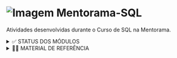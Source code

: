 # ![Imagem](https://user-images.githubusercontent.com/72770754/227396676-207a6e72-7dbc-4404-baba-19b992ce4507.png)   Mentorama-SQL

 Atividades desenvolvidas durante o Curso de SQL na Mentorama.

<details><summary> ✅ STATUS DOS MÓDULOS </summary>

<p>

- [x] Módulo 1: Introdução aos bancos de dados e à linguagem SQL
- [x] Módulo 2: Consultas SELECT
- [x] Módulo 3: Filtros WHERE
- [x] Módulo 4: Ordenação e Agrupamento
- [x] Módulo 5: Funções de Agregação
- [x] Módulo 6: Cláusula CASE
- [x] Módulo 7: Relacionamentos e INNER JOIN
- [x] Módulo 8: Relacionamentos Avançados
- [x] Módulo 9: Subconsultas e tabelas temporárias
- [x] Módulo 10: Funções de Janela
- [x] Módulo 11: Funções Avançadas: Datas e Strings
- [x] Módulo 12: Linguagem de definição de dados
- [x] Módulo 13: Linguagem de manipulação de dados
- [x] Módulo 14: Desempenho do OBD e design do sistema
- [x] Módulo 15: Controle de nível de acesso
- [x] Módulo 16: Softwares de banco de dados
- [ ] Módulo 17: Projeto Final


  </p>

</details>


 <details><summary> 👩‍💻 MATERIAL DE REFERÊNCIA </summary>

<p>

1) **MySQL**: disponível em https://www.mysql.com

2) Instalação do **MySQL Community Edition**:   
      2.1) **MySQL Server v.8.0.22** disponível em https://dev.mysql.com/downloads/mysql/
 
      2.2) **MySQL Workbench v8.0.22** disponível em https://dev.mysql.com/downloads/workbench/

3) **Base de dados Sakila** disponível em https://dev.mysql.com/doc/sakila/en/sakila-installation.html
 
  </p>

</details>
